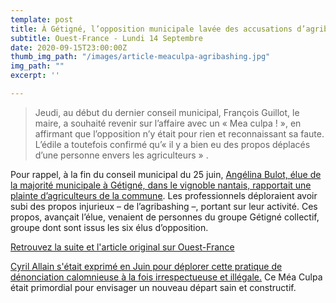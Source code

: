 ```yaml
---
template: post
title: À Gétigné, l’opposition municipale lavée des accusations d’agribashing
subtitle: Ouest-France - Lundi 14 Septembre
date: 2020-09-15T23:00:00Z
thumb_img_path: "/images/article-meaculpa-agribashing.jpg"
img_path: ""
excerpt: ''

---
```

> Jeudi, au début du dernier conseil municipal, François Guillot, le maire, a souhaité revenir sur l’affaire avec un « Mea culpa ! », en affirmant que l’opposition n’y était pour rien et reconnaissant sa faute. L’édile a toutefois confirmé qu’« il y a bien eu des propos déplacés d’une personne envers les agriculteurs » .

Pour rappel, à la fin du conseil municipal du 25 juin, [Angélina Bulot, élue de la majorité municipale à Gétigné, dans le vignoble nantais, rapportait une plainte d’agriculteurs de la commune](https://www.ouest-france.fr/pays-de-la-loire/getigne-44190/getigne-majorite-et-opposition-prennent-leurs-marques-6887974). Les professionnels déploraient avoir subi des propos injurieux – de l’agribashing –, portant sur leur activité. Ces propos, avançait l’élue, venaient de personnes du groupe Gétigné collectif, groupe dont sont issus les six élus d’opposition.

[Retrouvez la suite et l'article original sur Ouest-France](https://www.ouest-france.fr/pays-de-la-loire/getigne-44190/a-getigne-l-opposition-municipale-lavee-des-accusations-d-agribashing-6972976)

[Cyril Allain s'était exprimé en Juin pour déplorer cette pratique de dénonciation calomnieuse à la fois irrespectueuse et illégale.](/posts/reason-bashing/)
Ce Méa Culpa était primordial pour envisager un nouveau départ sain et constructif.